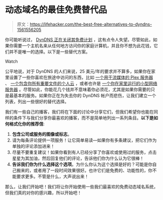 # 动态域名的最佳免费替代品

> 原文：<https://lifehacker.com/the-best-free-alternatives-to-dyndns-1561556205>

你可能听说过， [DynDNS 正在关闭其免费计划](http://lifehacker.com/dyndns-gets-rid-of-free-accounts-now-costs-25-per-yea-1560977109) ，这有点令人失望。尽管如此，如果你需要一个主机名来从任何地方访问你的家庭计算机，并且你不想为此花钱，它们并不是唯一的选择。以下是一些替代方案。

Watch

公平地说，对于 DynDNS 的人们来说，25 美元/年的要求并不算多，如果你在家里设置了一些你喜欢在旅途中访问的东西，比如 [一个用于流媒体的 Plex 服务器](http://lifehacker.com/how-to-stream-your-media-from-home-to-your-phone-anywhe-5821512) 、 [一个包含你所有重要文件的个人云](http://lifehacker.com/how-to-set-up-your-own-private-cloud-storage-service-in-5993596) ，或者也许是 [一个你在家里运行的小型网络服务器](http://lifehacker.com/geek-to-live-how-to-assign-a-domain-name-to-your-home-124804) 。尽管如此，你能花几个钱并不意味着你必须花，尤其是如果你需要的只是最基本的服务。如果你正在为失去你的 DynDNS 帐户而悲伤，让我们建立一个列表，列出一些很好的替代选择。

我们有一些自己的播客，我们将在下面的讨论中分享它们，但我们希望你也能在同样的条件下与我们分享你最喜欢的播客，而不是简单地列出一系列条目。**以下是如何格式化你的推荐信**:

1.  **包含公司或服务的图像或标志**。
2.  请为每条评论提供一项服务！让它简单易读—如果你有多条建议，把它们作为单独的评论添加进来！
3.  尽量不要重复建议！如果你看到有人已经分享了你喜欢或使用过的服务，点击星星为其加油，然后回复他们的评论，告诉他们你为什么认为它很棒！
4.  **告诉我们你为什么选择这个选项**。为什么你认为这个选择是好的？可能是你自己搬来的，或者用了一段时间效果很好。也许它们是免费的、功能性的，你不能要求更多。不管是什么，大声说出来！

那么，让我们开始吧！我们将让你开始使用一些我们最喜欢的免费动态域名系统，但我们真的对你的感兴趣，所以开始吧！